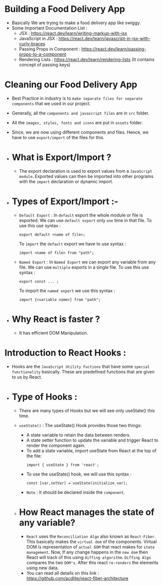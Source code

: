 # Building a Food Delivery App
- Basically We are trying to make a food delivery app like swiggy.
- Some Important Documentation List : 
    - JSX : https://react.dev/learn/writing-markup-with-jsx
    - JavaScript in JSX : https://react.dev/learn/javascript-in-jsx-with-curly-braces
    - Passing Props in Component : https://react.dev/learn/passing-props-to-a-component
    - Rendering Lists : https://react.dev/learn/rendering-lists (It contains concept of passing keys)

# Cleaning our Food Delivery App
- Best Practice in industry is to `make separate files for separate components` that we used in our project.
- Generally, all the `components and javascript files` are in `src` folder.
- All the `images, styles, fonts and icons` are put in `assets` folder.
- Since, we are now using different components and files. Hence, we have to use `export/import` of the files for this.

- # What is Export/Import ? 
    - The export declaration is used to export values from a `JavaScript module`. Exported values can then be imported into other programs with the `import` declaration or dynamic import.

- # Types of Export/Import :- 
    - `Default Export` : In `default` export the whole module or file is exported. We can use `default export` only `one` time in that file. To use this use syntax :
        ```
        export default <name of file>;
        ```

        To  `import` the `default` export we have to use syntax : 
        ```
        import <name of file> from "path";
        ``` 

    - `Named Export` : In `Named Export` we can export any variable from any file. We can use `multiple` exports in a single file. To use this use syntax :
        ```
        export const ... ;
        ```
        To import the `named export` we use this syntax :
        ```
        import {<variable name>} from "path";
        ```

- # Why React is faster ?
    - It has efficient DOM Manipulation.

# Introduction to React Hooks :
- Hooks are the `JavaScript Utility Fuctions` that have some `special functionality` basically. These are predefined functions that are given to us by React.

- # Type of Hooks : 
    - There are many types of Hooks but we will see only useState() this time.

    - `useState()` : The useState() Hook provides those two things:
        - A state variable to retain the data between renders.
        - A state setter function to update the variable and trigger React to render the component again.
        - To add a state variable, import useState from React at the top of the file:
            ```
            import { useState } from 'react';
            ```
        - To use the useState() hook, we will use this syntax : 
            ```
            const [var,setVar] = useState(initialize_var);
            ```
        - `Note` : It should be declared inside the `component`. 

    - # How React manages the state of any variable?
        - `React` uses the `Reconciliation Algo` also known as `React-Fiber`. This basically makes the `virtual dom` of the components. Virtual DOM is representation of `actual DOM` that react makes for `state management`. Now, If any change happens in the `new dom` then React will track of this using `diffing algorithm`. `Diffing Algo` compares the two `DOM's`. After this react `re-renders` the elements using new data.
        - You can read all details on this link : https://github.com/acdlite/react-fiber-architecture